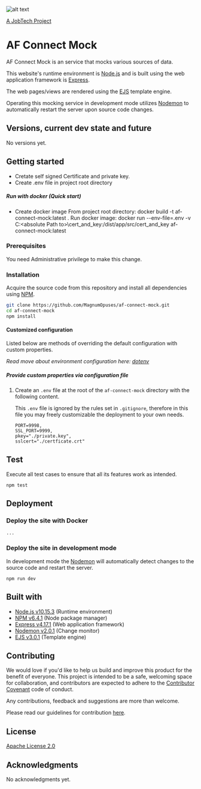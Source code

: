 ![alt text][logo]

[logo]: https://github.com/MagnumOpuses/project-meta/blob/master/img/jobtechdev_black.png "JobTech dev logo"

[A JobTech Project](https://www.jobtechdev.se)

# AF Connect Mock

AF Connect Mock is an service that mocks various sources of data.

This website's runtime environment is [Node.js](https://nodejs.org/) and is built using the web application framework is [Express](https://expressjs.com/).

The web pages/views are rendered using the [EJS](https://ejs.co/) template engine.

Operating this mocking service in development mode utilizes [Nodemon](https://nodemon.io/) to automatically restart the server upon source code changes.

## Versions, current dev state and future

No versions yet.

## Getting started
- Cretate self signed Certificate and private key.
- Create .env file in project root directory
##### Run with docker (Quick start)
- Create docker image
 From project root directory: docker build -t af-connect-mock:latest .
 Run docker image:
 docker run --env-file=.env -v C:\<absolute Path to>\cert_and_key:/dist/app/src/cert_and_key af-connect-mock:latest

### Prerequisites

You need Administrative privilege to make this change.

### Installation

Acquire the source code from this repository and install all dependencies using [NPM](https://www.npmjs.com/).

```bash
git clone https://github.com/MagnumOpuses/af-connect-mock.git
cd af-connect-mock
npm install
```

#### Customized configuration

Listed below are methods of overriding the default configuration with custom properties.

_Read move about environment configuration here: [dotenv](https://github.com/motdotla/dotenv)_

##### Provide custom properties via configuration file

1. Create an `.env` file at the root of the `af-connect-mock` directory with the following content.

   This `.env` file is ignored by the rules set in `.gitignore`, therefore in this file you may freely customizable the deployment to your own needs.

   ```
   PORT=9998,
   SSL_PORT=9999,
   pkey="./private.key",
   sslcert="./certficate.crt"
   ```

## Test

Execute all test cases to ensure that all its features work as intended.

```
npm test
```

## Deployment

### Deploy the site with Docker

```
...
```

### Deploy the site in development mode

In development mode the [Nodemon](https://nodemon.io/) will automatically detect changes to the source code and restart the server.

```
npm run dev
```

## Built with

- [Node.js v10.15.3](https://nodejs.org/) (Runtime environment)
- [NPM v6.4.1](https://www.npmjs.com/) (Node package manager)
- [Express v4.17.1](https://expressjs.com/) (Web application framework)
- [Nodemon v2.0.1](https://nodemon.io/) (Change monitor)
- [EJS v3.0.1](https://ejs.co/) (Template engine)

## Contributing

We would love if you'd like to help us build and improve this product for the benefit of everyone. This project is intended to be a safe, welcoming space for collaboration, and contributors are expected to adhere to the [Contributor Covenant](http://contributor-covenant.org/) code of conduct.

Any contributions, feedback and suggestions are more than welcome.

Please read our guidelines for contribution [here](CONTRIBUTING_TEMPLATE.md).

## License

[Apache License 2.0](LICENSE.md)

## Acknowledgments

No acknowledgments yet.
